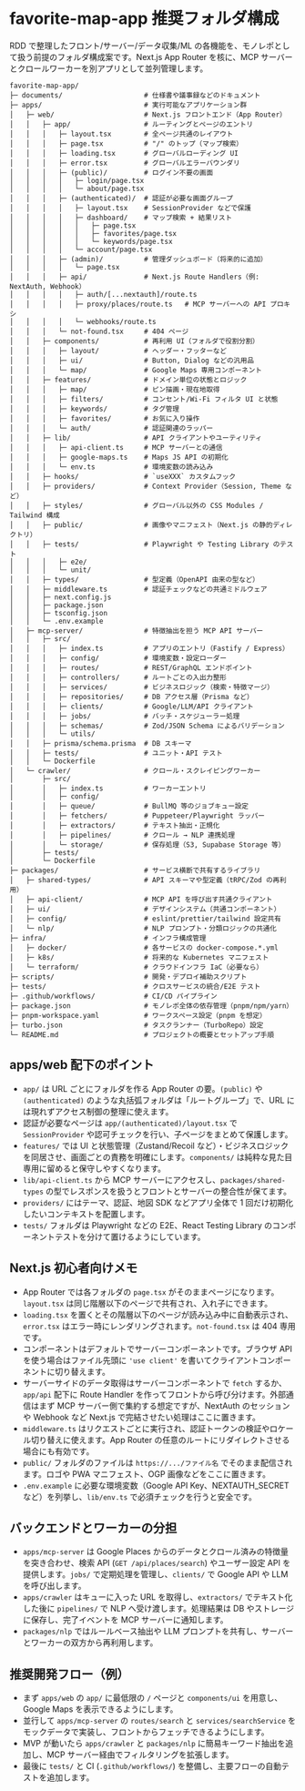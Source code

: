 # favorite-map-app 推奨フォルダ構成

RDD で整理したフロント/サーバー/データ収集/ML の各機能を、モノレポとして扱う前提のフォルダ構成案です。Next.js App Router を核に、MCP サーバーとクロールワーカーを別アプリとして並列管理します。

```
favorite-map-app/
├─ documents/                    # 仕様書や議事録などのドキュメント
├─ apps/                         # 実行可能なアプリケーション群
│   ├─ web/                      # Next.js フロントエンド（App Router）
│   │   ├─ app/                  # ルーティングとページのエントリ
│   │   │   ├─ layout.tsx        # 全ページ共通のレイアウト
│   │   │   ├─ page.tsx          # "/" のトップ（マップ検索）
│   │   │   ├─ loading.tsx       # グローバルローディング UI
│   │   │   ├─ error.tsx         # グローバルエラーバウンダリ
│   │   │   ├─ (public)/         # ログイン不要の画面
│   │   │   │   ├─ login/page.tsx
│   │   │   │   └─ about/page.tsx
│   │   │   ├─ (authenticated)/  # 認証が必要な画面グループ
│   │   │   │   ├─ layout.tsx    # SessionProvider などで保護
│   │   │   │   ├─ dashboard/    # マップ検索 + 結果リスト
│   │   │   │   │   ├─ page.tsx
│   │   │   │   │   ├─ favorites/page.tsx
│   │   │   │   │   └─ keywords/page.tsx
│   │   │   │   └─ account/page.tsx
│   │   │   ├─ (admin)/          # 管理ダッシュボード（将来的に追加）
│   │   │   │   └─ page.tsx
│   │   │   ├─ api/              # Next.js Route Handlers（例: NextAuth, Webhook）
│   │   │   │   ├─ auth/[...nextauth]/route.ts
│   │   │   │   ├─ proxy/places/route.ts   # MCP サーバーへの API プロキシ
│   │   │   │   └─ webhooks/route.ts
│   │   │   └─ not-found.tsx     # 404 ページ
│   │   ├─ components/           # 再利用 UI（フォルダで役割分割）
│   │   │   ├─ layout/           # ヘッダー・フッターなど
│   │   │   ├─ ui/               # Button, Dialog などの汎用品
│   │   │   └─ map/              # Google Maps 専用コンポーネント
│   │   ├─ features/             # ドメイン単位の状態とロジック
│   │   │   ├─ map/              # ピン描画・現在地取得
│   │   │   ├─ filters/          # コンセント/Wi-Fi フィルタ UI と状態
│   │   │   ├─ keywords/         # タグ管理
│   │   │   ├─ favorites/        # お気に入り操作
│   │   │   └─ auth/             # 認証関連のラッパー
│   │   ├─ lib/                  # API クライアントやユーティリティ
│   │   │   ├─ api-client.ts     # MCP サーバーとの通信
│   │   │   ├─ google-maps.ts    # Maps JS API の初期化
│   │   │   └─ env.ts            # 環境変数の読み込み
│   │   ├─ hooks/                # `useXXX` カスタムフック
│   │   ├─ providers/            # Context Provider（Session, Theme など）
│   │   ├─ styles/               # グローバル以外の CSS Modules / Tailwind 構成
│   │   ├─ public/               # 画像やマニフェスト（Next.js の静的ディレクトリ）
│   │   ├─ tests/                # Playwright や Testing Library のテスト
│   │   │   ├─ e2e/
│   │   │   └─ unit/
│   │   ├─ types/                # 型定義（OpenAPI 由来の型など）
│   │   ├─ middleware.ts         # 認証チェックなどの共通ミドルウェア
│   │   ├─ next.config.js
│   │   ├─ package.json
│   │   ├─ tsconfig.json
│   │   └─ .env.example
│   ├─ mcp-server/               # 特徴抽出を担う MCP API サーバー
│   │   ├─ src/
│   │   │   ├─ index.ts          # アプリのエントリ（Fastify / Express）
│   │   │   ├─ config/           # 環境変数・設定ローダー
│   │   │   ├─ routes/           # REST/GraphQL エンドポイント
│   │   │   ├─ controllers/      # ルートごとの入出力整形
│   │   │   ├─ services/         # ビジネスロジック（検索・特徴マージ）
│   │   │   ├─ repositories/     # DB アクセス層（Prisma など）
│   │   │   ├─ clients/          # Google/LLM/API クライアント
│   │   │   ├─ jobs/             # バッチ・スケジューラー処理
│   │   │   ├─ schemas/          # Zod/JSON Schema によるバリデーション
│   │   │   └─ utils/
│   │   ├─ prisma/schema.prisma  # DB スキーマ
│   │   ├─ tests/                # ユニット・API テスト
│   │   └─ Dockerfile
│   └─ crawler/                  # クロール・スクレイピングワーカー
│       ├─ src/
│       │   ├─ index.ts          # ワーカーエントリ
│       │   ├─ config/
│       │   ├─ queue/            # BullMQ 等のジョブキュー設定
│       │   ├─ fetchers/         # Puppeteer/Playwright ラッパー
│       │   ├─ extractors/       # テキスト抽出・正規化
│       │   ├─ pipelines/        # クロール → NLP 連携処理
│       │   └─ storage/          # 保存処理（S3, Supabase Storage 等）
│       ├─ tests/
│       └─ Dockerfile
├─ packages/                     # サービス横断で共有するライブラリ
│   ├─ shared-types/             # API スキーマや型定義（tRPC/Zod の再利用）
│   ├─ api-client/               # MCP API を呼び出す共通クライアント
│   ├─ ui/                       # デザインシステム（共通コンポーネント）
│   ├─ config/                   # eslint/prettier/tailwind 設定共有
│   └─ nlp/                      # NLP プロンプト・分類ロジックの共通化
├─ infra/                        # インフラ構成管理
│   ├─ docker/                   # 各サービスの docker-compose.*.yml
│   ├─ k8s/                      # 将来的な Kubernetes マニフェスト
│   └─ terraform/                # クラウドインフラ IaC（必要なら）
├─ scripts/                      # 開発・デプロイ補助スクリプト
├─ tests/                        # クロスサービスの統合/E2E テスト
├─ .github/workflows/            # CI/CD パイプライン
├─ package.json                  # モノレポ全体の依存管理（pnpm/npm/yarn）
├─ pnpm-workspace.yaml           # ワークスペース設定（pnpm を想定）
├─ turbo.json                    # タスクランナー（TurboRepo）設定
└─ README.md                     # プロジェクトの概要とセットアップ手順
```

## apps/web 配下のポイント
- `app/` は URL ごとにフォルダを作る App Router の要。`(public)` や `(authenticated)` のような丸括弧フォルダは「ルートグループ」で、URL には現れずアクセス制御の整理に使えます。
- 認証が必要なページは `app/(authenticated)/layout.tsx` で `SessionProvider` や認可チェックを行い、子ページをまとめて保護します。
- `features/` では UI と状態管理（Zustand/Recoil など）・ビジネスロジックを同居させ、画面ごとの責務を明確にします。`components/` は純粋な見た目専用に留めると保守しやすくなります。
- `lib/api-client.ts` から MCP サーバーにアクセスし、`packages/shared-types` の型でレスポンスを扱うとフロントとサーバーの整合性が保てます。
- `providers/` にはテーマ、認証、地図 SDK などアプリ全体で 1 回だけ初期化したいコンテキストを配置します。
- `tests/` フォルダは Playwright などの E2E、React Testing Library のコンポーネントテストを分けて置けるようにしています。

## Next.js 初心者向けメモ
- App Router では各フォルダの `page.tsx` がそのままページになります。`layout.tsx` は同じ階層以下のページで共有され、入れ子にできます。
- `loading.tsx` を置くとその階層以下のページが読み込み中に自動表示され、`error.tsx` はエラー時にレンダリングされます。`not-found.tsx` は 404 専用です。
- コンポーネントはデフォルトでサーバーコンポーネントです。ブラウザ API を使う場合はファイル先頭に `'use client'` を書いてクライアントコンポーネントに切り替えます。
- サーバーサイドのデータ取得はサーバーコンポーネントで `fetch` するか、`app/api` 配下に Route Handler を作ってフロントから呼び分けます。外部通信はまず MCP サーバー側で集約する想定ですが、NextAuth のセッションや Webhook など Next.js で完結させたい処理はここに置きます。
- `middleware.ts` はリクエストごとに実行され、認証トークンの検証やロケール切り替えに使えます。App Router の任意のルートにリダイレクトさせる場合にも有効です。
- `public/` フォルダのファイルは `https://.../ファイル名` でそのまま配信されます。ロゴや PWA マニフェスト、OGP 画像などをここに置きます。
- `.env.example` に必要な環境変数（Google API Key、NEXTAUTH_SECRET など）を列挙し、`lib/env.ts` で必須チェックを行うと安全です。

## バックエンドとワーカーの分担
- `apps/mcp-server` は Google Places からのデータとクロール済みの特徴量を突き合わせ、検索 API (`GET /api/places/search`) やユーザー設定 API を提供します。`jobs/` で定期処理を管理し、`clients/` で Google API や LLM を呼び出します。
- `apps/crawler` はキューに入った URL を取得し、`extractors/` でテキスト化した後に `pipelines/` で NLP へ受け渡します。処理結果は DB やストレージに保存し、完了イベントを MCP サーバーに通知します。
- `packages/nlp` ではルールベース抽出や LLM プロンプトを共有し、サーバーとワーカーの双方から再利用します。

## 推奨開発フロー（例）
- まず `apps/web` の `app/` に最低限の `/` ページと `components/ui` を用意し、Google Maps を表示できるようにします。
- 並行して `apps/mcp-server` の `routes/search` と `services/searchService` をモックデータで実装し、フロントからフェッチできるようにします。
- MVP が動いたら `apps/crawler` と `packages/nlp` に簡易キーワード抽出を追加し、MCP サーバー経由でフィルタリングを拡張します。
- 最後に `tests/` と CI (`.github/workflows/`) を整備し、主要フローの自動テストを追加します。
